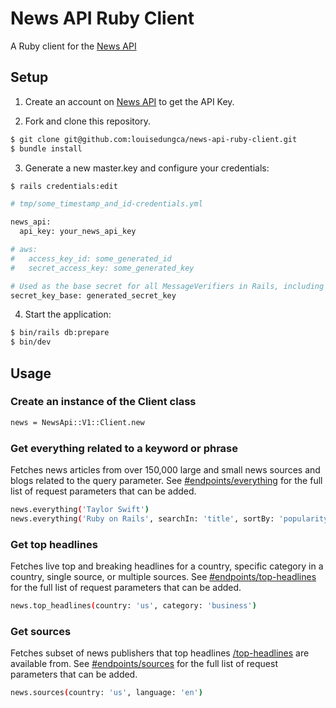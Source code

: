 # News API Ruby Client
A Ruby client for the [News API](https://newsapi.org/)

## Setup
1. Create an account on [News API](https://newsapi.org/docs/get-started) to get the API Key.

2. Fork and clone this repository.
```bash
$ git clone git@github.com:louisedungca/news-api-ruby-client.git
$ bundle install

```

3. Generate a new master.key and configure your credentials:
```bash
$ rails credentials:edit
```
```bash
# tmp/some_timestamp_and_id-credentials.yml

news_api:
  api_key: your_news_api_key

# aws:
#   access_key_id: some_generated_id
#   secret_access_key: some_generated_key

# Used as the base secret for all MessageVerifiers in Rails, including the one protecting cookies.
secret_key_base: generated_secret_key
```

4. Start the application:
```bash
$ bin/rails db:prepare
$ bin/dev
```

## Usage

### Create an instance of the Client class
```bash
news = NewsApi::V1::Client.new
```

### Get everything related to a keyword or phrase
Fetches news articles from over 150,000 large and small news sources and blogs related to the query parameter. See [#endpoints/everything](https://newsapi.org/docs/endpoints/everything) for the full list of request parameters that can be added.
```bash
news.everything('Taylor Swift')
news.everything('Ruby on Rails', searchIn: 'title', sortBy: 'popularity')
```

### Get top headlines
Fetches live top and breaking headlines for a country, specific category in a country, single source, or multiple sources. See [#endpoints/top-headlines](https://newsapi.org/docs/endpoints/top-headlines) for the full list of request parameters that can be added.
```bash
news.top_headlines(country: 'us', category: 'business')
```

### Get sources
Fetches subset of news publishers that top headlines [/top-headlines](https://newsapi.org/docs/endpoints/top-headlines) are available from. See [#endpoints/sources](https://newsapi.org/docs/endpoints/sources) for the full list of request parameters that can be added.
```bash
news.sources(country: 'us', language: 'en')
```
